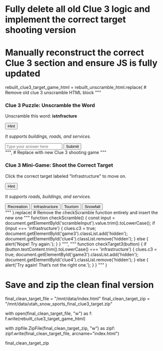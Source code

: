 # Fully delete all old Clue 3 logic and implement the correct target shooting version

# Manually reconstruct the correct Clue 3 section and ensure JS is fully updated
rebuilt_clue3_target_game_html = rebuilt_unscramble_html.replace(
    # Remove old clue 3 unscramble HTML block
    """
    <div class="clue-box hidden" id="game3">
      <h3>Clue 3 Puzzle: Unscramble the Word</h3>
      <p>Unscramble this word: <strong>istnfracture</strong></p>
      <button onclick="showHint(3)">Hint</button>
      <p id="hint3" class="hidden"><em>It supports buildings, roads, and services.</em></p>
      <input type="text" id="scrambleInput" placeholder="Type your answer here">
      <button onclick="checkScramble()">Submit</button>
    </div>
    """,
    # Replace with new Clue 3 shooting game
    """
    <div class="clue-box hidden" id="game3">
      <h3>Clue 3 Mini-Game: Shoot the Correct Target</h3>
      <p>Click the correct target labeled "Infrastructure" to move on.</p>
      <button onclick="showHint(3)">Hint</button>
      <p id="hint3" class="hidden"><em>It supports roads, buildings, and services.</em></p>
      <div style="margin-top: 10px;">
        <button class="target" onclick="checkTarget3(this)">Recreation</button>
        <button class="target" onclick="checkTarget3(this)">Infrastructure</button>
        <button class="target" onclick="checkTarget3(this)">Tourism</button>
        <button class="target" onclick="checkTarget3(this)">Snowfall</button>
      </div>
    </div>
    """
).replace(
    # Remove the checkScramble function entirely and insert the new one
    """
    function checkScramble() {
      const input = document.getElementById('scrambleInput').value.trim().toLowerCase();
      if (input === 'infrastructure') {
        clues.c3 = true;
        document.getElementById('game3').classList.add('hidden');
        document.getElementById('clue4').classList.remove('hidden');
      } else {
        alert('Nope! Try again.');
      }
    }
    """,
    """
    function checkTarget3(button) {
      if (button.textContent.trim().toLowerCase() === 'infrastructure') {
        clues.c3 = true;
        document.getElementById('game3').classList.add('hidden');
        document.getElementById('clue4').classList.remove('hidden');
      } else {
        alert('Try again! That’s not the right one.');
      }
    }
    """
)

# Save and zip the clean final version
final_clean_target_file = "/mnt/data/index.html"
final_clean_target_zip = "/mnt/data/utah_snow_sports_final_clue3_target.zip"

with open(final_clean_target_file, "w") as f:
    f.write(rebuilt_clue3_target_game_html)

with zipfile.ZipFile(final_clean_target_zip, "w") as zipf:
    zipf.write(final_clean_target_file, arcname="index.html")

final_clean_target_zip
